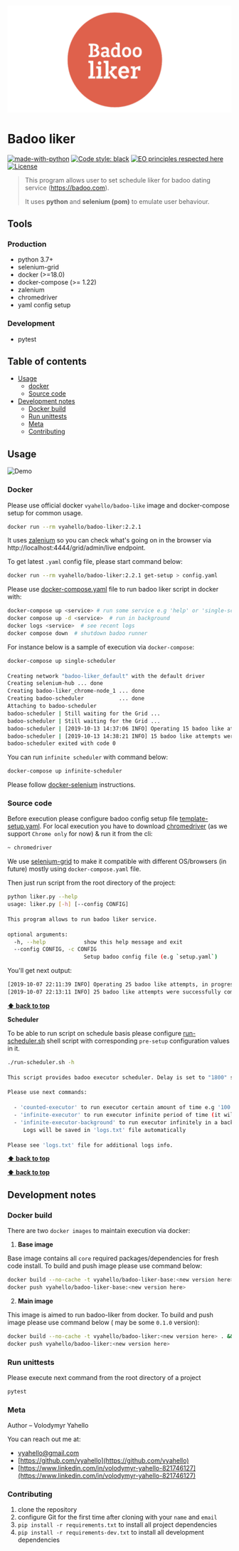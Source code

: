 ![Screenshot](logo.png)

# Badoo liker

[![made-with-python](https://img.shields.io/badge/Made%20with-Python-1f425f.svg)](https://www.python.org/)
[![Code style: black](https://img.shields.io/badge/code%20style-black-000000.svg)](https://github.com/psf/black)
[![EO principles respected here](https://www.elegantobjects.org/badge.svg)](https://www.elegantobjects.org)
[![License](https://img.shields.io/badge/license-MIT-green.svg)](LICENSE.md)

> This program allows user to set schedule liker for badoo dating service (https://badoo.com).
>
> It uses **python** and **selenium (pom)** to emulate user behaviour. 

## Tools

### Production
- python 3.7+
- selenium-grid
- docker (>=18.0)
- docker-compose (>= 1.22)
- zalenium
- chromedriver
- yaml config setup

### Development
- pytest

## Table of contents
- [Usage](#usage)
  - [docker](#docker)
  - [Source code](#source-code)
- [Development notes](#development-notes)
  - [Docker build](#docker-build)
  - [Run unittests](#run-unittests)
  - [Meta](#meta)
  - [Contributing](#contributing)

## Usage

![Demo](demo.gif)

### Docker

Please use official docker `vyahello/badoo-like` image and docker-compose setup for common usage.
```bash
docker run --rm vyahello/badoo-liker:2.2.1
```

It uses [zalenium](https://github.com/zalando/zalenium) so you can check what's going on in the browser via http://localhost:4444/grid/admin/live endpoint.

To get latest `.yaml` config file, please start command below:
```bash
docker run --rm vyahello/badoo-liker:2.2.1 get-setup > config.yaml
``` 

Please use [docker-compose.yaml](docker-compose.yaml) file to run badoo liker script in docker with:
```bash
docker-compose up <service> # run some service e.g 'help' or 'single-scheduler'
docker compose up -d <service>  # run in background
docker logs <service>  # see recent logs
docker compose down  # shutdown badoo runner
```

For instance below is a sample of execution via `docker-compose`:
```bash
docker-compose up single-scheduler

Creating network "badoo-liker_default" with the default driver
Creating selenium-hub ... done
Creating badoo-liker_chrome-node_1 ... done
Creating badoo-scheduler           ... done
Attaching to badoo-scheduler
badoo-scheduler | Still waiting for the Grid ...
badoo-scheduler | Still waiting for the Grid ...
badoo-scheduler | [2019-10-13 14:37:06 INFO] Operating 15 badoo like attempts, in progress ...
badoo-scheduler | [2019-10-13 14:38:21 INFO] 15 badoo like attempts were successfully completed, please check your messages!
badoo-scheduler exited with code 0
```

You can run `infinite scheduler` with command below:
```bash
docker-compose up infinite-scheduler
```

Please follow [docker-selenium](https://github.com/SeleniumHQ/docker-selenium) instructions.

### Source code
Before execution please configure badoo config setup file [template-setup.yaml](template-setup.yaml). 
For local execution you have to download [chromedriver](https://chromedriver.chromium.org) (as we support `Chrome only` for now) & run it from the cli:
```bash
~ chromedriver
```
We use [selenium-grid](https://www.vinsguru.com/selenium-grid-setup-using-docker) to make it compatible with different OS/browsers (in future)
mostly using `docker-compose.yaml` file.

Then just run script from the root directory of the project:
```bash
python liker.py --help
usage: liker.py [-h] [--config CONFIG]

This program allows to run badoo liker service.

optional arguments:
  -h, --help            show this help message and exit
  --config CONFIG, -c CONFIG
                        Setup badoo config file (e.g `setup.yaml`)
```

You'll get next output:
```bash
[2019-10-07 22:11:39 INFO] Operating 25 badoo like attempts, in progress ...
[2019-10-07 22:13:11 INFO] 25 badoo like attempts were successfully completed, please check your messages!
```
**[⬆ back to top](#table-of-contents)**

**Scheduler**

To be able to run script on schedule basis please configure [run-scheduler.sh](run-scheduler.sh) shell script with corresponding
`pre-setup` configuration values in it.

```bash
./run-scheduler.sh -h

This script provides badoo executor scheduler. Delay is set to "1800" seconds between run.

Please use next commands:

  - 'counted-executor' to run executor certain amount of time e.g '100'
  - 'infinite-executor' to run executor infinite period of time (it will run until script is crashed)
  - 'infinite-executor-background' to run executor infinitely in a background. 
     Logs will be saved in 'logs.txt' file automatically

Please see 'logs.txt' file for additional logs info.
```
**[⬆ back to top](#table-of-contents)**


**[⬆ back to top](#table-of-contents)**

## Development notes

### Docker build
There are two `docker images` to maintain execution via docker: 
1. **Base image**

Base image contains all `core` required packages/dependencies for fresh code install. 
To build and push image please use command below:
```bash
docker build --no-cache -t vyahello/badoo-liker-base:<new version here> -f Dockerfile.base . && \
docker push vyahello/badoo-liker-base:<new version here>
```

2. **Main image**

This image is aimed to run badoo-liker from docker.
To build and push image please use command below (<new version here> may be some `0.1.0` version):
```bash
docker build --no-cache -t vyahello/badoo-liker:<new version here> . && \
docker push vyahello/badoo-liker:<new version here>
```

### Run unittests
Please execute next command from the root directory of a project
```bash
pytest
```

### Meta
Author – Volodymyr Yahello

You can reach out me at:
* [vyahello@gmail.com](vyahello@gmail.com)
* [https://github.com/vyahello](https://github.com/vyahello)
* [https://www.linkedin.com/in/volodymyr-yahello-821746127](https://www.linkedin.com/in/volodymyr-yahello-821746127)

### Contributing
1. clone the repository
2. configure Git for the first time after cloning with your `name` and `email`
3. `pip install -r requirements.txt` to install all project dependencies
4. `pip install -r requirements-dev.txt` to install all development dependencies